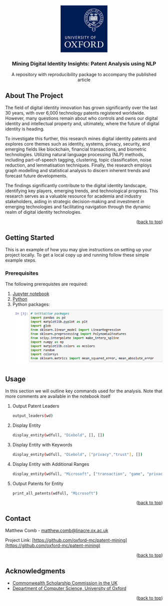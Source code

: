 
<!-- PROJECT LOGO -->
<br />
<div align="center">
    <img src="images/oxford_logo.png" alt="OxfordLogo" width="150" height="150">

  <h3 align="center">Mining Digital Identity Insights: Patent Analysis using NLP</h3>

  <p align="center">
    A repository with reproducibility package to accompany the published article
    <br />

  </p>
</div>



<!-- ABOUT THE PROJECT -->
## About The Project

<p>The field of digital identity innovation has grown significantly over the last 30 years, with over 6,000 technology patents registered worldwide. However, many questions remain about who controls and owns our digital identity and intellectual property and, ultimately, where the future of digital identity is heading.
</p>
<p>To investigate this further, this research mines digital identity patents and explores core themes such as identity, systems, privacy, security, and emerging fields like blockchain, financial transactions, and biometric technologies. Utilizing natural language processing (NLP) methods, including part-of-speech tagging, clustering, topic classification, noise reduction, and lemmatisation techniques. Finally, the research employs graph modelling and statistical analysis to discern inherent trends and forecast future developments.</p>

<p>The findings significantly contribute to the digital identity landscape, identifying key players, emerging trends, and technological progress. This research serves as a valuable resource for academia and industry stakeholders, aiding in strategic decision-making and investment in emerging technologies and facilitating navigation through the dynamic realm of digital identity technologies. </p>

<!-- Use the `BLANK_README.md` to get started.-->

<p align="right">(<a href="#readme-top">back to top</a>)</p>


<!-- GETTING STARTED -->
## Getting Started

This is an example of how you may give instructions on setting up your project locally.
To get a local copy up and running follow these simple example steps.

### Prerequisites
The following prerequistes are required:
1. [Jupyter notebook](https://jupyter.org/)
2. [Python](https://www.python.org/)
3. Python packages: </br><img src="images/packages.png" alt="PythonPackages">


<!-- USAGE EXAMPLES -->
## Usage

In this section we will outline key commands used for the analysis. Note that more comments are available in the notebook itself


1. Output Patent Leaders
   ```sh
   output_leaders(wd)
   ```
2. Display Entity
   ```sh
   display_entity(wdfull, "Diebold", [], [])
   ```
3. Display Entity with Keywords
   ```sh
   display_entity(wdfull, "Diebold", ["privacy","trust"], [])
   ```
4. Display Entity with Additional Ranges
   ```sh
   display_entity(wdfull, "Microsoft", ["transaction", "game", "privacy", "trust"], [("Kim Cameron", 1999, 2011, [])])
   ```
5. Output Patents for Entity
   ```sh
   print_all_patents(wdfull, "Microsoft")
   ```
<p align="right">(<a href="#readme-top">back to top</a>)</p>



<!-- CONTACT -->
## Contact

Matthew Comb - matthew.comb@linacre.ox.ac.uk

Project Link: [https://github.com/oxford-mc/patent-mining](https://github.com/oxford-mc/patent-mining)

<p align="right">(<a href="#readme-top">back to top</a>)</p>



<!-- ACKNOWLEDGMENTS -->
## Acknowledgments

* [Commonwealth Scholarship Commission in the UK](https://cscuk.fcdo.gov.uk/)
* [Department of Computer Science, University of Oxford](https://www.cs.ox.ac.uk/)

<p align="right">(<a href="#readme-top">back to top</a>)</p>



<!-- MARKDOWN LINKS & IMAGES -->
<!-- https://www.markdownguide.org/basic-syntax/#reference-style-links -->
[contributors-shield]: https://img.shields.io/github/contributors/othneildrew/Best-README-Template.svg?style=for-the-badge
[contributors-url]: https://github.com/othneildrew/Best-README-Template/graphs/contributors
[forks-shield]: https://img.shields.io/github/forks/othneildrew/Best-README-Template.svg?style=for-the-badge
[forks-url]: https://github.com/othneildrew/Best-README-Template/network/members
[stars-shield]: https://img.shields.io/github/stars/othneildrew/Best-README-Template.svg?style=for-the-badge
[stars-url]: https://github.com/othneildrew/Best-README-Template/stargazers
[issues-shield]: https://img.shields.io/github/issues/othneildrew/Best-README-Template.svg?style=for-the-badge
[issues-url]: https://github.com/othneildrew/Best-README-Template/issues
[license-shield]: https://img.shields.io/github/license/othneildrew/Best-README-Template.svg?style=for-the-badge
[license-url]: https://github.com/othneildrew/Best-README-Template/blob/master/LICENSE.txt
[linkedin-shield]: https://img.shields.io/badge/-LinkedIn-black.svg?style=for-the-badge&logo=linkedin&colorB=555
[linkedin-url]: https://linkedin.com/in/othneildrew
[product-screenshot]: images/screenshot.png
[Next.js]: https://img.shields.io/badge/next.js-000000?style=for-the-badge&logo=nextdotjs&logoColor=white
[Next-url]: https://nextjs.org/
[React.js]: https://img.shields.io/badge/React-20232A?style=for-the-badge&logo=react&logoColor=61DAFB
[React-url]: https://reactjs.org/
[Vue.js]: https://img.shields.io/badge/Vue.js-35495E?style=for-the-badge&logo=vuedotjs&logoColor=4FC08D
[Vue-url]: https://vuejs.org/
[Angular.io]: https://img.shields.io/badge/Angular-DD0031?style=for-the-badge&logo=angular&logoColor=white
[Angular-url]: https://angular.io/
[Svelte.dev]: https://img.shields.io/badge/Svelte-4A4A55?style=for-the-badge&logo=svelte&logoColor=FF3E00
[Svelte-url]: https://svelte.dev/
[Laravel.com]: https://img.shields.io/badge/Laravel-FF2D20?style=for-the-badge&logo=laravel&logoColor=white
[Laravel-url]: https://laravel.com
[Bootstrap.com]: https://img.shields.io/badge/Bootstrap-563D7C?style=for-the-badge&logo=bootstrap&logoColor=white
[Bootstrap-url]: https://getbootstrap.com
[JQuery.com]: https://img.shields.io/badge/jQuery-0769AD?style=for-the-badge&logo=jquery&logoColor=white
[JQuery-url]: https://jquery.com 
